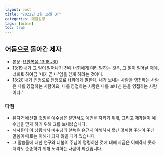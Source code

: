 ```yaml
---
layout: post
title: "2022년 2월 16일 QT"
categories: 매일성경
tags: [bible]
toc: true
---
```


## 어둠으로 돌아간 제자
- 본문: [요한복음 13:18~30](https://www.bskorea.or.kr/bible/korbibReadpage.php?version=SAENEW&book=jhn&chap=13&sec=18&cVersion=&fontSize=15px&fontWeight=normal#focus)
- 13:19 내가 그 일이 일어나기 전에 너희에게 미리 말하는 것은, 그 일이 일어날 때에, 너희로 하여금 '내가 곧 나'임을 믿게 하려는 것이다.
- 13:20 내가 진정으로 진정으로 너희에게 말한다. 내가 보내는 사람을 영접하는 사람은 나를 영접하는 사람이요, 나를 영접하는 사람은 나를 보내신 분을 영접하는 사람이다."

### 다짐
- 유다가 배신할 것임을 예수님은 알면서도 예언을 지키기 위해, 그리고 제자들이 예수님을 믿게 하기 위해 그를 보내셨습니다.
- 제자들이 이 상황에서 예수님의 말씀을 온전히 이해하지 못한 것처럼 주님이 주신 말씀이 때로는 이해가 되지 않을 때가 있습니다.
- 그 말씀들에 대한 연구와 더불어 주님이 명령하신 것에 대해 지금은 이해하지 못하더라도 순종하기 위해 노력하는 사람이 되겠습니다.
